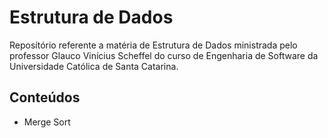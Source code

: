 # Estrutura de Dados

Reposítório referente a matéria de Estrutura de Dados ministrada pelo professor Glauco Vinícius Scheffel do curso de Engenharia de Software da Universidade Católica de Santa Catarina.

## Conteúdos

* Merge Sort
